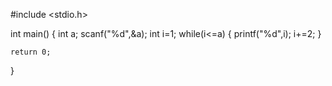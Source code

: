 
#include <stdio.h>

int main()
{
    int a;
    scanf("%d",&a);
    int i=1;
    while(i<=a)
    {
        printf("%d",i);
        i+=2;
    }

    return 0;
}
